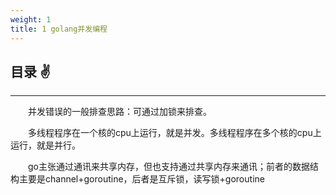 ```yaml
---
weight: 1
title: 1 golang并发编程
---
```


## 目录 ✌

---

&emsp;&emsp;并发错误的一般排查思路：可通过加锁来排查。

&emsp;&emsp;多线程程序在一个核的cpu上运行，就是并发。多线程程序在多个核的cpu上运行，就是并行。

&emsp;&emsp;go主张通过通讯来共享内存，但也支持通过共享内存来通讯；前者的数据结构主要是channel+goroutine，后者是互斥锁，读写锁+goroutine

## 